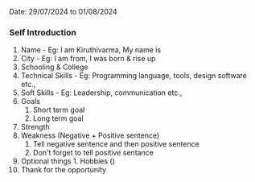 Date: 29/07/2024 to 01/08/2024

### Self Introduction
1. Name - Eg: I am Kiruthivarma, My name is
2. City - Eg: I am from, I was born & rise up
3. Schooling & College
4. Technical Skills - Eg: Programming language, tools, design software etc.,
5. Soft Skills - Eg: Leadership, communication etc.,
6. Goals
	1. Short term goal
	2. Long term goal
7. Strength
8. Weakness (Negative + Positive sentence)
	1. Tell negative sentence and then positive sentence
	2. Don't forget to tell positive sentance
9. Optional things
		1. Hobbies ()
10. Thank for the opportunity 
